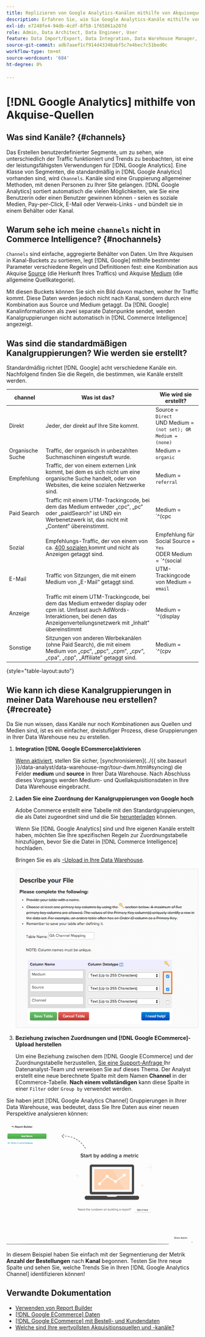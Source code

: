 ```yaml
---
title: Replizieren von Google Analytics-Kanälen mithilfe von Akquisequellen
description: Erfahren Sie, wie Sie Google Analytics-Kanäle mithilfe von Akquisequellen replizieren.
exl-id: e7248fe4-94db-4cdf-8f58-1f65061a207d
role: Admin, Data Architect, Data Engineer, User
feature: Data Import/Export, Data Integration, Data Warehouse Manager, Commerce Tables
source-git-commit: adb7aaef1cf914d43348abf5c7e4bec7c51bed0c
workflow-type: tm+mt
source-wordcount: '684'
ht-degree: 0%

---
```


# [!DNL Google Analytics] mithilfe von Akquise-Quellen

## Was sind Kanäle? {#channels}

Das Erstellen benutzerdefinierter Segmente, um zu sehen, wie unterschiedlich der Traffic funktioniert und Trends zu beobachten, ist eine der leistungsfähigsten Verwendungen für [!DNL Google Analytics]. Eine Klasse von Segmenten, die standardmäßig in [!DNL Google Analytics] vorhanden sind, wird `Channels`. Kanäle sind eine Gruppierung allgemeiner Methoden, mit denen Personen zu Ihrer Site gelangen.  [!DNL Google Analytics] sortiert automatisch die vielen Möglichkeiten, wie Sie eine Benutzerin oder einen Benutzer gewinnen können - seien es soziale Medien, Pay-per-Click, E-Mail oder Verweis-Links - und bündelt sie in einem Behälter oder Kanal.

## Warum sehe ich meine `channels` nicht in Commerce Intelligence? {#nochannels}

`Channels` sind einfache, aggregierte Behälter von Daten. Um Ihre Akquisen in Kanal-Buckets zu sortieren, legt [!DNL Google] mithilfe bestimmter Parameter verschiedene Regeln und Definitionen fest: eine Kombination aus Akquise [Source](https://support.google.com/analytics/answer/1033173?hl=en) (die Herkunft Ihres Traffics) und Akquise [Medium](https://support.google.com/analytics/answer/6099206?hl=en) (die allgemeine Quellkategorie).

Mit diesen Buckets können Sie sich ein Bild davon machen, woher Ihr Traffic kommt. Diese Daten werden jedoch nicht nach Kanal, sondern durch eine Kombination aus Source und Medium getaggt. Da [!DNL Google] Kanalinformationen als zwei separate Datenpunkte sendet, werden Kanalgruppierungen nicht automatisch in [!DNL Commerce Intelligence] angezeigt.

## Was sind die standardmäßigen Kanalgruppierungen? Wie werden sie erstellt?

Standardmäßig richtet [!DNL Google] acht verschiedene Kanäle ein. Nachfolgend finden Sie die Regeln, die bestimmen, wie Kanäle erstellt werden.

| **channel** | **Was ist das?** | **Wie wird sie erstellt?** |
|---|---|---|
| Direkt | Jeder, der direkt auf Ihre Site kommt. | Source = `Direct`<br>UND Medium = `(not set); OR Medium = (none)` |
| Organische Suche | Traffic, der organisch in unbezahlten Suchmaschinen eingestuft wurde. | Medium = `organic` |
| Empfehlung | Traffic, der von einem externen Link kommt, bei dem es sich nicht um eine organische Suche handelt, oder von Websites, die keine sozialen Netzwerke sind. | Medium = `referral` |
| Paid Search | Traffic mit einem UTM-Trackingcode, bei dem das Medium entweder „cpc“, „pc“ oder „paidSearch“ ist UND ein Werbenetzwerk ist, das nicht mit „Content“ übereinstimmt. | Medium = `^(cpc|ppc|paidsearch)$`<br>UND-Werbenetzwerk ≠ `Content` |
| Sozial | Empfehlungs-Traffic, der von einem von ca. [400 sozialen ](https://www.annielytics.com/blog/analytics/sites-google-analytics-includes-in-social-reports/) kommt und nicht als Anzeigen getaggt sind. | Empfehlung für Social Source = `Yes`<br>ODER Medium = `^(social|social-network|social-media|sm|social network|social media)$` |
| E-Mail | Traffic von Sitzungen, die mit einem Medium von „E-Mail“ getaggt sind. | UTM-Trackingcode von Medium = `email` |
| Anzeige | Traffic mit einem UTM-Trackingcode, bei dem das Medium entweder display oder cpm ist. Umfasst auch AdWords-Interaktionen, bei denen das Anzeigenverteilungsnetzwerk mit „Inhalt“ übereinstimmt | Medium = `^(display|cpm|banner)$`<br>ODER Anzeigenverteilungsnetzwerk = `Content`<br>UND Anzeigenformat ≠ `Text` |
| Sonstige | Sitzungen von anderen Werbekanälen (ohne Paid Search), die mit einem Medium von „cpc“, „ppc“, „cpm“, „cpv“, „cpa“, „cpp“, „Affiliate“ getaggt sind. | Medium = `^(cpv|cpa|cpp|content-text)$` |

{style="table-layout:auto"}

## Wie kann ich diese Kanalgruppierungen in meiner Data Warehouse neu erstellen? {#recreate}

Da Sie nun wissen, dass Kanäle nur noch Kombinationen aus Quellen und Medien sind, ist es ein einfacher, dreistufiger Prozess, diese Gruppierungen in Ihrer Data Warehouse neu zu erstellen.

1. **Integration [!DNL Google ECommerce]aktivieren**

   [Wenn aktiviert](../importing-data/integrations/google-ecommerce.md), stellen Sie sicher, [synchronisieren]&#x200B;(../{{ site.baseurl }}/data-analyst/data-warehouse-mgr/tour-dwm.html#syncing) die Felder **medium** und **source** in Ihrer Data Warehouse. Nach Abschluss dieses Vorgangs werden Medium- und Quellakquisitionsdaten in Ihre Data Warehouse eingebracht.

1. **Laden Sie eine Zuordnung der Kanalgruppierungen von Google hoch**

   Adobe Commerce erstellt eine Tabelle mit den Standardgruppierungen, die als Datei zugeordnet sind und die Sie [herunterladen](../../assets/ga-channel-mapping.csv) können.

   Wenn Sie [!DNL Google Analytics] sind und Ihre eigenen Kanäle erstellt haben, möchten Sie Ihre spezifischen Regeln zur Zuordnungstabelle hinzufügen, bevor Sie die Datei in [!DNL Commerce Intelligence] hochladen.

   Bringen Sie es als [-Upload in Ihre Data Warehouse](../importing-data/connecting-data/using-file-uploader.md).

   ![](../../assets/Setting_Primary_Keys.png)

1. **Beziehung zwischen Zuordnungen und [!DNL Google ECommerce]-Upload herstellen**

   Um eine Beziehung zwischen dem [!DNL Google ECommerce] und der Zuordnungstabelle herzustellen, [ Sie eine Support-Anfrage ](../../guide-overview.md#Submitting-a-Support-Ticket) Ihr Datenanalyst-Team und verweisen Sie auf dieses Thema. Der Analyst erstellt eine neue berechnete Spalte mit dem Namen **Channel** in der ECommerce-Tabelle. **Nach einem vollständigen** kann diese Spalte in einer `Filter` oder `Group by` verwendet werden.

Sie haben jetzt [!DNL Google Analytics Channel] Gruppierungen in Ihrer Data Warehouse, was bedeutet, dass Sie Ihre Daten aus einer neuen Perspektive analysieren können:

![Segmentieren der Metrik „Anzahl der Bestellungen“ nach Kanal](../../assets/GA_Channel_Gif.gif)

In diesem Beispiel haben Sie einfach mit der Segmentierung der Metrik **Anzahl der Bestellungen** nach **Kanal** begonnen. Testen Sie Ihre neue Spalte und sehen Sie, welche Trends Sie in Ihren [!DNL Google Analytics Channel] identifizieren können!

## Verwandte Dokumentation

* [Verwenden von Report Builder](../../tutorials/using-visual-report-builder.md)
* [[!DNL Google ECommerce] Daten](../importing-data/integrations/google-ecommerce-data.md)
* [[!DNL Google ECommerce] mit Bestell- und Kundendaten](../data-warehouse-mgr/bldg-google-ecomm-dim.md)
* [Welche sind Ihre wertvollsten Akquisitionsquellen und -kanäle?](../analysis/most-value-source-channel.md)
